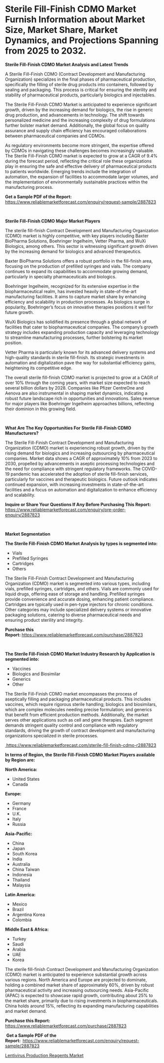 <p><h1>Sterile Fill-Finish CDMO Market Furnish Information about Market Size, Market Share, Market Dynamics, and Projections Spanning from 2025 to 2032.</h1></p><p><strong>Sterile Fill-Finish CDMO Market Analysis and Latest Trends</strong></p>
<p><p>A Sterile Fill-Finish CDMO (Contract Development and Manufacturing Organization) specializes in the final phases of pharmaceutical production, specifically the filling of sterile drug products into containers, followed by sealing and packaging. This process is critical for ensuring the sterility and stability of pharmaceutical products, particularly biologics and injectables. </p><p>The Sterile Fill-Finish CDMO Market is anticipated to experience significant growth, driven by the increasing demand for biologics, the rise in generic drug production, and advancements in technology. The shift towards personalized medicine and the increasing complexity of drug formulations further bolster market demand. Additionally, the global focus on quality assurance and supply chain efficiency has encouraged collaborations between pharmaceutical companies and CDMOs.</p><p>As regulatory environments become more stringent, the expertise offered by CDMOs in navigating these challenges becomes increasingly valuable. The Sterile Fill-Finish CDMO market is expected to grow at a CAGR of 9.4% during the forecast period, reflecting the critical role these organizations play in ensuring the safe and effective delivery of pharmaceutical products to patients worldwide. Emerging trends include the integration of automation, the expansion of facilities to accommodate larger volumes, and the implementation of environmentally sustainable practices within the manufacturing process.</p></p>
<p><strong>Get a Sample PDF of the Report:&nbsp;</strong> <a href="https://www.reliablemarketforecast.com/enquiry/request-sample/2887823?utm_campaign=2810&utm_medium=2&utm_source=Github&utm_content=ia&utm_term=14032025&utm_id=sterile-fill-finish-cdmo">https://www.reliablemarketforecast.com/enquiry/request-sample/2887823</a></p>
<p>&nbsp;</p>
<p><strong>Sterile Fill-Finish CDMO Major Market Players</strong></p>
<p><p>The sterile fill-finish Contract Development and Manufacturing Organization (CDMO) market is highly competitive, with key players including Baxter BioPharma Solutions, Boehringer Ingelheim, Vetter Pharma, and WuXi Biologics, among others. This sector is witnessing significant growth driven by the increasing demand for biologics and advanced therapeutics.</p><p>Baxter BioPharma Solutions offers a robust portfolio in the fill-finish area, focusing on the production of prefilled syringes and vials. The company continues to expand its capabilities to accommodate growing demand, particularly in specialty pharmaceuticals and biologics.</p><p>Boehringer Ingelheim, recognized for its extensive expertise in the biopharmaceutical realm, has invested heavily in state-of-the-art manufacturing facilities. It aims to capture market share by enhancing efficiency and scalability in production processes. As biologics surge in popularity, Boehringer’s focus on innovative therapies positions it well for future growth.</p><p>WuXi Biologics has solidified its presence through a global network of facilities that cater to biopharmaceutical companies. The company’s growth strategy includes expanding production capacity and leveraging technology to streamline manufacturing processes, further bolstering its market position.</p><p>Vetter Pharma is particularly known for its advanced delivery systems and high-quality standards in sterile fill-finish. Its strategic investments in automation and digitalization pave the way for substantial efficiency gains, heightening its competitive edge.</p><p>The overall sterile fill-finish CDMO market is projected to grow at a CAGR of over 10% through the coming years, with market size expected to reach several billion dollars by 2028. Companies like Pfizer CentreOne and Aenova are also instrumental in shaping market dynamics, indicating a robust future landscape rich in opportunities and innovations. Sales revenue for major players like Boehringer Ingelheim approaches billions, reflecting their dominion in this growing field.</p></p>
<p>&nbsp;</p>
<p><strong>What Are The Key Opportunities For Sterile Fill-Finish CDMO Manufacturers?</strong></p>
<p><p>The Sterile Fill-Finish Contract Development and Manufacturing Organization (CDMO) market is experiencing robust growth, driven by the rising demand for biologics and increasing outsourcing by pharmaceutical companies. Market data shows a CAGR of approximately 10% from 2023 to 2030, propelled by advancements in aseptic processing technologies and the need for compliance with stringent regulatory frameworks. The COVID-19 pandemic has accelerated the adoption of sterile fill-finish services, particularly for vaccines and therapeutic biologics. Future outlook indicates continued expansion, with increasing investments in state-of-the-art facilities and a focus on automation and digitalization to enhance efficiency and scalability.</p></p>
<p><strong>Inquire or Share Your Questions If Any Before Purchasing This Report:</strong> <a href="https://www.reliablemarketforecast.com/enquiry/pre-order-enquiry/2887823?utm_campaign=2810&utm_medium=2&utm_source=Github&utm_content=ia&utm_term=14032025&utm_id=sterile-fill-finish-cdmo">https://www.reliablemarketforecast.com/enquiry/pre-order-enquiry/2887823</a></p>
<p>&nbsp;</p>
<p><strong>Market Segmentation</strong></p>
<p><strong>The Sterile Fill-Finish CDMO Market Analysis by types is segmented into:</strong></p>
<p><ul><li>Vials</li><li>Prefilled Syringes</li><li>Cartridges</li><li>Others</li></ul></p>
<p><p>The Sterile Fill-Finish Contract Development and Manufacturing Organization (CDMO) market is segmented into various types, including vials, prefilled syringes, cartridges, and others. Vials are commonly used for liquid drugs, offering ease of storage and handling. Prefilled syringes provide convenience and accurate dosing, enhancing patient compliance. Cartridges are typically used in pen-type injectors for chronic conditions. Other categories may include specialized delivery systems or innovative packaging solutions, catering to diverse pharmaceutical needs and ensuring product sterility and integrity.</p></p>
<p><strong>Purchase this Report:&nbsp;</strong><a href="https://www.reliablemarketforecast.com/purchase/2887823?utm_campaign=2810&utm_medium=2&utm_source=Github&utm_content=ia&utm_term=14032025&utm_id=sterile-fill-finish-cdmo">https://www.reliablemarketforecast.com/purchase/2887823</a></p>
<p>&nbsp;</p>
<p><strong>The Sterile Fill-Finish CDMO Market Industry Research by Application is segmented into:</strong></p>
<p><ul><li>Vaccines</li><li>Biologics and Biosimilar</li><li>Generics</li><li>Other</li></ul></p>
<p><p>The Sterile Fill-Finish CDMO market encompasses the process of aseptically filling and packaging pharmaceutical products. This includes vaccines, which require rigorous sterile handling; biologics and biosimilars, which are complex molecules needing precise formulation; and generics that benefit from efficient production methods. Additionally, the market serves other applications such as cell and gene therapies. Each segment demands stringent quality control and compliance with regulatory standards, driving the growth of contract development and manufacturing organizations specialized in sterile processes.</p></p>
<p><a href="https://www.reliablemarketforecast.com/sterile-fill-finish-cdmo-r2887823?utm_campaign=2810&utm_medium=2&utm_source=Github&utm_content=ia&utm_term=14032025&utm_id=sterile-fill-finish-cdmo">&nbsp;https://www.reliablemarketforecast.com/sterile-fill-finish-cdmo-r2887823</a></p>
<p><strong>In terms of Region, the Sterile Fill-Finish CDMO Market Players available by Region are:</strong></p>
<p>
    <p> <strong> North America: </strong>
        <ul>
            <li>United States</li>
            <li>Canada</li>
        </ul>
        </p> 
    <p> <strong> Europe: </strong>
        <ul>
            <li>Germany</li>
            <li>France</li>
            <li>U.K.</li>
            <li>Italy</li>
            <li>Russia</li>
        </ul>
        </p> 
    <p> <strong> Asia-Pacific: </strong>
        <ul>
            <li>China</li>
            <li>Japan</li>
            <li>South Korea</li>
            <li>India</li>
            <li>Australia</li>
            <li>China Taiwan</li>
            <li>Indonesia</li>
            <li>Thailand</li>
            <li>Malaysia</li>
        </ul>
        </p> 
    <p> <strong> Latin America: </strong>
        <ul>
            <li>Mexico</li>
            <li>Brazil</li>
            <li>Argentina Korea</li>
            <li>Colombia</li>
        </ul>
        </p> 
    <p> <strong> Middle East & Africa: </strong>
        <ul>
            <li>Turkey</li>
            <li>Saudi</li>
            <li>Arabia</li>
            <li>UAE</li>
            <li>Korea</li>
        </ul>
    </p>
    </p>
<p><p>The sterile fill-finish Contract Development and Manufacturing Organization (CDMO) market is anticipated to experience substantial growth across various regions. North America and Europe are projected to dominate, holding a combined market share of approximately 60%, driven by robust pharmaceutical activity and increasing outsourcing needs. Asia-Pacific (APAC) is expected to showcase rapid growth, contributing about 25% to the market share, primarily due to rising investments in biopharmaceuticals. China holds around 15%, reflecting its expanding manufacturing capabilities and market demand.</p></p>
<p><strong>Purchase this Report: </strong><a href="https://www.reliablemarketforecast.com/purchase/2887823?utm_campaign=2810&utm_medium=2&utm_source=Github&utm_content=ia&utm_term=14032025&utm_id=sterile-fill-finish-cdmo">https://www.reliablemarketforecast.com/purchase/2887823</a></p>
<p>&nbsp;<strong>Get a Sample PDF of the Report:&nbsp;&nbsp;</strong><a href="https://www.reliablemarketforecast.com/enquiry/request-sample/2887823?utm_campaign=2810&utm_medium=2&utm_source=Github&utm_content=ia&utm_term=14032025&utm_id=sterile-fill-finish-cdmo">https://www.reliablemarketforecast.com/enquiry/request-sample/2887823</a></p>
<p><strong></strong></p>
<p><p><a href="https://github.com/mayabungard8092/Market-Research-Report-List-1/blob/main/lentivirus-production-reagents-market.md?utm_campaign=2810&utm_medium=2&utm_source=Github&utm_content=ia&utm_term=14032025&utm_id=sterile-fill-finish-cdmo">Lentivirus Production Reagents Market</a></p></p>